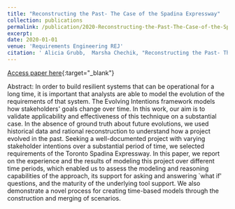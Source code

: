 ```yaml
---
title: "Reconstructing the Past- The Case of the Spadina Expressway"
collection: publications
permalink: /publication/2020-Reconstructing-the-Past-The-Case-of-the-Spadina-Expressway
excerpt: 
date: 2020-01-01
venue: 'Requirements Engineering REJ'
citation: ' Alicia Grubb,  Marsha Chechik, "Reconstructing the Past- The Case of the Spadina Expressway." Requirements Engineering REJ, 2020.'
---
```

[Access paper here](https://doi.org/10.1007/s00766-019-00321-0){:target="_blank"}

Abstract: In order to build resilient systems that can be operational for a long time, it is important that analysts are able to model the evolution of the requirements of that system. The Evolving Intentions framework models how stakeholders' goals change over time. In this work, our aim is to validate applicability and effectiveness of this technique on a substantial case. In the absence of ground truth about future evolutions, we used historical data and rational reconstruction to understand how a project evolved in the past. Seeking a well-documented project with varying stakeholder intentions over a substantial period of time, we selected requirements of the Toronto Spadina Expressway. In this paper, we report on the experience and the results of modeling this project over different time periods, which enabled us to assess the modeling and reasoning capabilities of the approach, its support for asking and answering `what if' questions, and the maturity of the underlying tool support. We also demonstrate a novel process for creating time-based models through the construction and merging of scenarios.
